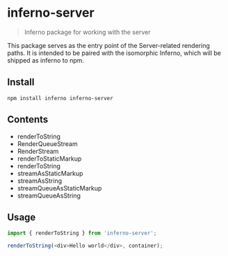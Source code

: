 # inferno-server

> Inferno package for working with the server

This package serves as the entry point of the Server-related rendering paths. It is intended to be paired with the isomorphic Inferno, which will be shipped as inferno to npm.

## Install

```
npm install inferno inferno-server
```

## Contents

- renderToString
- RenderQueueStream
- RenderStream
- renderToStaticMarkup
- renderToString
- streamAsStaticMarkup
- streamAsString
- streamQueueAsStaticMarkup
- streamQueueAsString

## Usage

```js
import { renderToString } from 'inferno-server';

renderToString(<div>Hello world</div>, container);
```
